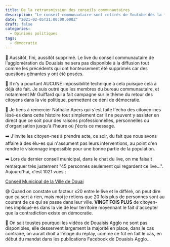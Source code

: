 ```yaml
---
title: De la retransmission des conseils communautaires
description: "Le conseil communautaire sont retirés de Youtube dès la fin du conseil de Douaisis Agglo : un déni de démocratie !"
date: "2021-02-05T21:00:00.000Z"
draft: false
categories:
  - Opinions politiques
tags:
  - démocratie
---
```


🚫 Aussitôt, fini, aussitôt supprimé. Le live du conseil communautaire de l'agglomération du Douaisis ne sera pas disponible à la diffusion tout comme les précédents qui ont honteusement été supprimés car des questions gênantes y ont été posées.

🤷 Il n'y a pourtant AUCUNE impossibilité technique à cela puisque cela a déjà été fait. Je suis outré que les membres du bureau communautaire, et notamment Mr Guiffard qui a fait campagne sur le thème du retour des citoyens dans la vie politique, permettent ce déni de démocratie.

🙏 Je tiens à remercier Nathalie Apers qui s'est faîte l'écho des citoyen-nes lésé-es dans cette histoire tout simplement car il ne peuvent y assister en direct que ce soit pour des raisons professionnelles, personnelles ou d'organisation jusqu'à  l'heure où j'écris ce message.

➡️ J'invite les citoyen-nes à prendre acte, ce soir, du fait que nous avons affaire à des élu-es qui n'assument pas leurs interventions, au point d'en rendre le visionnage impossible pour une bonne partie de la population.

➡️ Lors du dernier conseil municipal, dans le chat du live, on me faisait remarquer très justement "45 personnes seulement qui regardent ce live...".
Aujourd'hui, c'est 1021 vues :

[Conseil Municipal de la Ville de Douai](https://www.youtube.com/watch?v=tVr35iLXCYs "📺")

😅 Quand on constate un facteur x20 entre le live et le différé, on peut dire que ça sert à rien, mais moi je retiens que 20 fois plus de personnes sont au courant de ce qui se passe dans leur ville. **VINGT FOIS PLUS** de citoyen-nes impliqué-es dans la vie de leur territoire moyennant le fait d'accepter que la contradiction existe en démocratie.

🤷 On sait toustes pourquoi les vidéos de Douaisis Agglo ne sont pas disponibles, elle desservent largement la majorité en place, dans le cas contraire, on aurait droit à l'éloge du replay, comme ce fût en fait le cas, en début du mandat dans les publications Facebook de Douaisis Agglo...
